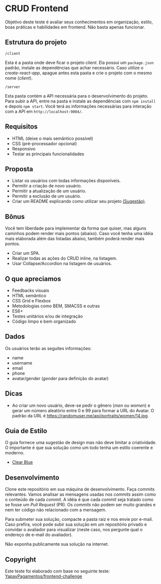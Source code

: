# CRUD Frontend

Objetivo deste teste é avaliar seus conhecimentos em organização, estilo, boas práticas e habilidades em frontend. Não basta apenas funcionar.

## Estrutura do projeto

`/client`

Esta é a pasta onde deve ficar o projeto *client*. Ela possui um `package.json` padrão, instale as dependências que achar necessário. Caso utilize o *create-react-app*, apague antes esta pasta e crie o projeto com o mesmo nome (*client*).

`/server`

Esta pasta contém a API necessária para o desenvolvimento do projeto. Para subir a API, entre na pasta e instale as dependências com `npm install` e depois `npm start`. Você terá as informações necessárias para interação com a API em `http://localhost:9004/`.

## Requisitos

- HTML (deixe o mais semântico possível)
- CSS (pré-processador opcional)
- Responsivo
- Testar as principais funcionalidades

## Proposta

- Listar os usuários com todas informações disponíveis.
- Permitir a criação de novo usuário.
- Permitir a atualização de um usuário.
- Permitir a exclusão de um usuário.
- Criar um README explicando como utilizar seu projeto [(Sugestão)](https://github.com/wearehive/project-guidelines/blob/master/README.sample.md).

## Bônus

Você tem liberdade para implementar da forma que quiser, mas alguns caminhos podem render mais pontos (abaixo). Caso você tenha uma idéia mais elaborada além das listadas abaixo, também poderá render mais pontos.

- Criar um SPA.
- Realizar todas as ações do CRUD inline, na listagem.
- Usar Collapse/Accordion na listagem de usuários.

## O que apreciamos

- Feedbacks visuais
- HTML semântico
- CSS Grid e Flexbox
- Metodologias como BEM, SMACSS e outras
- ES6+
- Testes unitários e/ou de integração
- Código limpo e bem organizado

## Dados

Os usuários terão as seguites informações:

- name
- username
- email
- phone
- avatar/gender (*gender* para definição do avatar)

## Dicas

- Ao criar um novo usuário, deve-se pedir o gênero (*men* ou *women*) e gerar um número aleatório entre 0 e 99 para formar a URL do Avatar. O padrão da URL é <https://randomuser.me/api/portraits/women/14.jpg>.

## Guia de Estilo

O guia fornece uma sugestão de design mas não deve limitar a criatividade. O importante é que sua solução como um todo tenha um estilo coerente e moderno.

- [Clear Blue](https://xd.adobe.com/view/e48de5b3-6f33-4175-7c03-5f8668d892b3-92bc/)

## Desenvolvimento

Clone este repositório em sua máquina de desenvolvimento. Faça commits relevantes. Vamos analisar as mensagens usadas nos *commits* assim como o conteúdo de cada *commit*. A idéia é que cada *commit* seja tratado como se fosse um *Pull Request* (PR). Os *commits* não podem ser muito grandes e nem ter código não relacionado com a mensagem.

Para submeter sua solução, compacte a pasta raiz e nos envie por e-mail. Caso prefira, você pode subir sua solução em um repositório privado e convidar o avaliador para visualizar (neste caso, nos pergunte qual o endereço de e-mail do avaliador).

Não exponha publicamente sua solução na internet.

## Copyright

Este teste foi elaborado com base no seguinte teste:  
[YapayPagamentos/frontend-challenge](https://github.com/YapayPagamentos/frontend-challenge)
